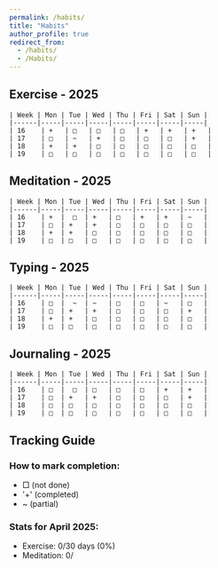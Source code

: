 ```yaml
---
permalink: /habits/
title: "Habits"
author_profile: true
redirect_from: 
  - /habits/
  - /Habits/
---
```


## Exercise - 2025
```
| Week | Mon | Tue | Wed | Thu | Fri | Sat | Sun |
|------|-----|-----|-----|-----|-----|-----|-----|
| 16    | +   | □   | □   | □   | +   | +   | +   |
| 17    | □   | ~   | +   | □   | □   | □   | +   |
| 18    | +   | +   | □   | □   | □   | □   | □   |
| 19    | □   | □   | □   | □   | □   | □   | □   |
```

## Meditation - 2025
```
| Week | Mon | Tue | Wed | Thu | Fri | Sat | Sun |
|------|-----|-----|-----|-----|-----|-----|-----|
| 16    | +  |  □  | +   | □   | +   | +   | ~   |
| 17    | □  | +   | +   | □   | □   | □   | □   |
| 18    | +  | +   | □   | □   | □   | □   | □   |
| 19    | □  | □   | □   | □   | □   | □   | □   |
```

## Typing - 2025
```
| Week | Mon | Tue | Wed | Thu | Fri | Sat | Sun |
|------|-----|-----|-----|-----|-----|-----|-----|
| 16    | □  |  ~  | ~   | □   | □   | ~   | □   |
| 17    | □  | +   | +   | □   | □   | □   | +   |
| 18    | +  | +   | □   | □   | □   | □   | □   |
| 19    | □  | □   | □   | □   | □   | □   | □   |
```

## Journaling - 2025
```
| Week | Mon | Tue | Wed | Thu | Fri | Sat | Sun |
|------|-----|-----|-----|-----|-----|-----|-----|
| 16    | □  |  □  | □   | □   | □   | +   | +   |
| 17    | □  | +   | +   | □   | □   | □   | +   |
| 18    | □  | □   | □   | □   | □   | □   | □   |
| 19    | □  | □   | □   | □   | □   | □   | □   |
```

## Tracking Guide

### How to mark completion:
- □ (not done)
- '+' (completed)
- ~ (partial)

### Stats for April 2025:
- Exercise: 0/30 days (0%)
- Meditation: 0/

